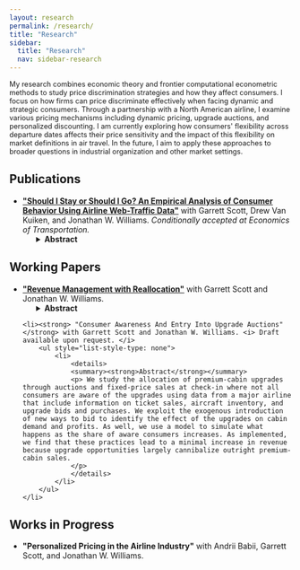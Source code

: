 ```yaml
---
layout: research
permalink: /research/
title: "Research"
sidebar:
  title: "Research"
  nav: sidebar-research
---
```


<p style="font-size: 0.9em"> My research combines economic theory and frontier computational econometric methods to study price discrimination strategies and how they affect consumers. I focus on how firms can price discriminate effectively when facing dynamic and strategic consumers. Through a partnership with a North American airline, I examine various pricing mechanisms including dynamic pricing, upgrade auctions, and personalized discounting. I am currently exploring how consumers' flexibility across departure dates affects their price sensitivity and the impact of this flexibility on market definitions in air travel. In the future, I aim to apply these approaches to broader questions in industrial organization and other market settings. </p>

## Publications

<ul>
	<li><a href="/papers/EOT2025/"><strong>"Should I Stay or Should I Go? An Empirical Analysis of Consumer Behavior Using Airline Web-Traffic Data"</strong></a> with Garrett Scott, Drew Van Kuiken, and Jonathan W. Williams. <i> Conditionally accepted at Economics of Transportation.</i>
		<ul style="list-style-type: none"> 
			<li>
				<details>
				<summary><strong>Abstract</strong></summary>
				<p> We analyze consumer search and purchase behavior in response to airline revenue-management practices using data from a major carrier's website and Google Flights. We first describe patterns in search timing, purchase decisions, and paid fares. Then we estimate a multinomial logistic regression to identify factors driving search timing, finding that single adults with loyalty status, especially booking one-way nonstop itineraries, tend to search closer to departure. Next, we use a binary logistic model of conversions of searches to sales, showing that competitors' prices and changing customer composition explain rising conversion probabilities as departure nears. Finally, using a fixed-effects regression, we reveal how search and booking patterns affect prices paid. Late-arriving travelers, particularly single adults with loyalty status, pay substantially more, consistent with the airline's pricing strategies that segment more inelastic customers. Overall, our findings underscore how revenue-management, competitor fares, and consumer characteristics jointly shape online search and purchase behavior.
				</p>
				</details>
			</li>
		</ul>
	</li>
</ul>


## Working Papers

<ul>
	<li><a href="/papers/RevenueManagementWithReallocation/"><strong>"Revenue Management with Reallocation"</strong></a> with Garrett Scott and Jonathan W. Williams. 
	<ul style="list-style-type: none"> 
			<li>
				<details>
				<summary><strong>Abstract</strong></summary>
				<p> We develop a model to study the trade-offs associated with introducing re-allocative mechanisms into dynamic-pricing environments with heterogeneous goods and strategic consumers. Our focus is on airlines that sell seats in vertically-differentiated cabins and provide upgrade opportunities after an initial purchase via auctions and fixed-price sales. If consumers anticipate opportunities for an improved reallocation and reduce outright purchases of premium seats, the screening intention of dynamically-set prices can be undermined to create circumstances with a greater probability of upgrades and an ambiguous impact on profits. To study ways to adapt these mechanisms to better complement dynamic-pricing practices, we estimate the model's structural parameters using proprietary data from an airline that includes the price for each itinerary, daily cabin-specific seat inventories for each flight, bids and purchases of upgrades, and information on visits and purchases on the airlines' website. We find that the mechanisms, as implemented, transfer a modest amount of surplus from the airline to consumers. In counterfactual calculations, we explore two ways to improve integration and performance. We find that profits and total welfare increase by either introducing state-specific reserve values to provide commitment for the airline to make the auction less accommodating to strategic consumers or making pricing policies dependent on submitted bids to internalize the option value of the auction while setting prices.
				</p>
				</details>
			</li>
		</ul>
	</li>
	
	


	<li><strong> "Consumer Awareness And Entry Into Upgrade Auctions" </strong> with Garrett Scott and Jonathan W. Williams. <i> Draft available upon request. </i>
		<ul style="list-style-type: none"> 
			<li>
				<details>
				<summary><strong>Abstract</strong></summary>
				<p> We study the allocation of premium-cabin upgrades through auctions and fixed-price sales at check-in where not all consumers are aware of the upgrades using data from a major airline that include information on ticket sales, aircraft inventory, and upgrade bids and purchases. We exploit the exogenous introduction of new ways to bid to identify the effect of the upgrades on cabin demand and profits. As well, we use a model to simulate what happens as the share of aware consumers increases. As implemented, we find that these practices lead to a minimal increase in revenue because upgrade opportunities largely cannibalize outright premium-cabin sales.
				</p>
				</details>
			</li>
		</ul>
	</li>
</ul>




## Works in Progress
<ul>
	<li><strong>"Personalized Pricing in the Airline Industry"</strong> with Andrii Babii, Garrett Scott, and Jonathan W. Williams.
	<!--
			<ul style="list-style-type: none"> 
			<li>
				<details>
				<summary><strong>Abstract</strong></summary>
				<p> We study personalized pricing in the airline industry. Our empirical analysis uses novel data from a six-month long experiment by a major airline that randomized discounts to customers arriving to their website. The data includes detailed information from each website query like travel-party attributes, itinerary, price, whether a discount was offered, and a passenger-specific identifier and tier status if the customer logs in. Using a variety of machine-learning methods, we find that the profit-maximizing targeting of discounts results in only a slight increase in profits for the airline with some redistribution between customers. Certain factors, like market-specific competition, mitigate the effectiveness of targeting. Collectively, our findings highlight the challenges with implementing real-time personalized pricing in practice.

				</p>
				</details>
			</li>
		</ul>
	-->
	</li>
	<li><strong> "Consideration Sets with Intertemporally Related Goods: Evidence from an Airline"</strong>
	<!-- 
		<ul style="list-style-type: none"> 
			<li>
				<details>
				<summary><strong>Abstract</strong></summary>
				<p> 
					ABSTRACT HERE!
				</p>
				</details>
			</li>
		</ul>
	-->
	</li>
</ul>

<!-- 
## Direction of Future Work


-->
